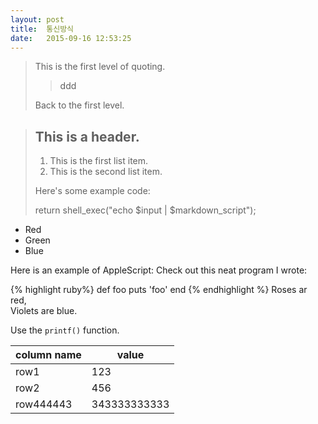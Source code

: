 ```yaml
---
layout: post
title:  통신방식
date:   2015-09-16 12:53:25
---
```


> This is the first level of quoting.
>
>> ddd
>
> Back to the first level.

> ## This is a header.
> 
> 1.   This is the first list item.
> 2.   This is the second list item.
> 
> Here's some example code:
> 
> return shell_exec("echo $input | $markdown_script");
*   Red
*   Green
*   Blue

Here is an example of AppleScript:
Check out this neat program I wrote:

{% highlight ruby%}
def foo
  puts 'foo'
end
{% endhighlight %}
Roses ar red,  
Violets are blue.

Use the `printf()` function.

column name | value
------------|-------
row1| 123
row2| 456
row444443| 343333333333